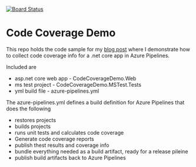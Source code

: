 [![Board Status](https://azuredevopsdemo-a.visualstudio.com/d1da05c8-b9fd-47d4-9159-5cc516bdf57a/06a84104-2da7-499e-bbe3-d72820b09039/_apis/work/boardbadge/16fb3367-d7e3-497c-9d0d-2afefaaadd7e)](https://azuredevopsdemo-a.visualstudio.com/d1da05c8-b9fd-47d4-9159-5cc516bdf57a/_boards/board/t/06a84104-2da7-499e-bbe3-d72820b09039/Microsoft.RequirementCategory)
# Code Coverage Demo
This repo holds the code sample for my [blog post](https://abelsquidhead.com/index.php/2019/04/13/getting-code-coverage-info-for-a-net-core-app-in-azure-pipelines/) where I demonstrate how to collect code coverage info for a .net core app in Azure Pipelines. 

Included are
* asp.net core web app - CodeCoverageDemo.Web
* ms test project - CodeCoverageDemo.MSTest.Tests
* yml build file - azure-pipelines.yml

The azure-pipelines.yml defines a build definition for Azure Pipelines that does the following
* restores projects
* builds projects
* runs unit tests and calculates code coverage
* Generate code coverage reports
* publish thest results and coverage info
* bundle everything needed as a build artifact, ready for a release pileine
* publish build artifacts back to Azure Pipelines


